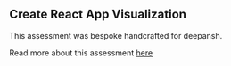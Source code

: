 ## Create React App Visualization

This assessment was bespoke handcrafted for deepansh.

Read more about this assessment [here](https://react.eogresources.com)
